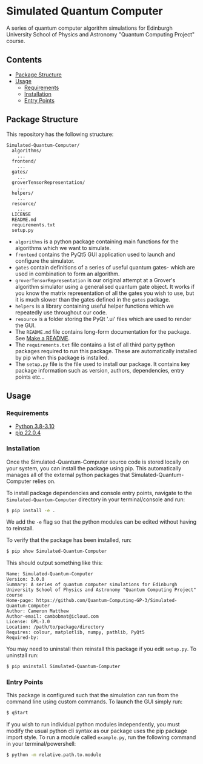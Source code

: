 # Simulated Quantum Computer
A series of quantum computer algorithm simulations for Edinburgh University School of Physics and Astronomy "Quantum Computing Project" course.

## Contents
- [Package Structure](#package-structure)
- [Usage](#usage)
  - [Requirements](#requirements)
  - [Installation](#installation)
  - [Entry Points](#entry-points)

## Package Structure
This repository has the following structure:
```
Simulated-Quantum-Computer/
  algorithms/
    ...
  frontend/
    ...
  gates/
    ...
  groverTensorRepresentation/
    ...
  helpers/
    ...
  resource/
    ...
  LICENSE
  README.md
  requirements.txt
  setup.py
```
- `algorithms` is a python package containing main functions for the algorithms which we want to simulate.
- `frontend` contains the PyQt5 GUI application used to launch and configure the simulator.
- `gates` contain definitions of a series of useful quantum gates- which are used in combination to form an algorithm.
- `groverTensorRepresentation` is our original attempt at a Grover's algorithm simulator using a generalised quantum gate object. It works if you know the matrix representation of all the gates you wish to use, but it is much slower than the gates defined in the `gates` package.
- `helpers` is a library containing useful helper functions which we repeatedly use throughout our code.
- `resource` is a folder storing the PyQt '.ui' files which are used to render the GUI.
- The `README.md` file contains long-form documentation for the package. See [Make a README](https://www.makeareadme.com/).
- The `requirements.txt` file contains a list of all third party python packages required to run this package. These are automatically installed by pip when this package is installed.
- The `setup.py` file is the file used to install our package. It contains key package information such as version, authors, dependencies, entry points etc...

## Usage

### Requirements
- [Python 3.8-3.10](https://www.python.org/downloads/)
- [pip 22.0.4](https://pip.pypa.io/en/stable/installation/)

### Installation
Once the Simulated-Quantum-Computer source code is stored locally on your system, you can install the package using pip. This automatically manages all of the external python packages that Simulated-Quantum-Computer relies on.

To install package dependencies and console entry points, navigate to the `Simulated-Quantum-Computer` directory in your terminal/console and run:

```bash
$ pip install -e .
```
We add the `-e` flag so that the python modules can be edited without having to reinstall.

To verify that the package has been installed, run:
```bash
$ pip show Simulated-Quantum-Computer
```

This should output something like this:
```
Name: Simulated-Quantum-Computer
Version: 3.0.0
Summary: A series of quantum computer simulations for Edinburgh University School of Physics and Astronomy "Quantum Computing Project" course
Home-page: https://github.com/Quantum-Computing-GP-3/Simulated-Quantum-Computer
Author: Cameron Matthew
Author-email: cambobmat@icloud.com
License: GPL-3.0
Location: /path/to/package/directory
Requires: colour, matplotlib, numpy, pathlib, PyQt5
Required-by:
```

You may need to uninstall then reinstall this package if you edit `setup.py`. To uninstall run:
```bash
$ pip uninstall Simulated-Quantum-Computer
```
### Entry Points
This package is configured such that the simulation can run from the command line using custom commands. To launch the GUI simply run:
```bash
$ qStart
```

If you wish to run individual python modules independently, you must modify the usual python cli syntax as our package uses the pip package import style. To run a module called `example.py`, run the following command in your terminal/powershell:
```bash
$ python -m relative.path.to.module
```

